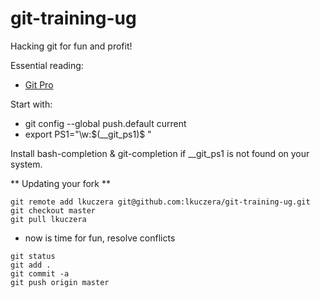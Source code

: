 git-training-ug
===============

Hacking git for fun and profit!

Essential reading:
- [Git Pro](http://git-scm.com/book/pl)

Start with:
- git config --global  push.default current
- export PS1="\w:\$(__git_ps1)$ "

Install bash-completion & git-completion if __git_ps1 is not found on your system.

** Updating your fork **
```
git remote add lkuczera git@github.com:lkuczera/git-training-ug.git
git checkout master
git pull lkuczera
```
- now is time for fun, resolve conflicts

```
git status
git add .
git commit -a
git push origin master 
```